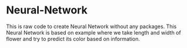 # Neural-Network
This is raw code to create Neural Network without any packages. This Neural Network is based on example where we take length and width of flower and try to predict its color based on information. 
